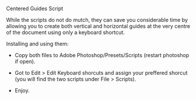 Centered Guides Script

While the scripts do not do mutch, they can save you considerable time by allowing you to create both vertical and horizontal guides at the very centre of the document using only a keyboard shortcut.

Installing and using them:

- Copy both files to Adobe Photoshop/Presets/Scripts (restart photoshop if open).
- Got to Edit > Edit Keyboard shorcuts and assign your preffered shorcut (you will find the two scripts under File > Scripts).

- Enjoy.
